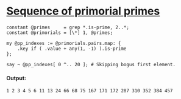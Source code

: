 [1]: http://rosettacode.org/wiki/Sequence_of_primorial_primes

# [Sequence of primorial primes][1]

```perl6
constant @primes     = grep *.is-prime, 2..*;
constant @primorials = [\*] 1, @primes;
 
my @pp_indexes := @primorials.pairs.map: {
    .key if ( .value + any(1, -1) ).is-prime
};
 
say ~ @pp_indexes[ 0 ^.. 20 ]; # Skipping bogus first element.
```

#### Output:
```
1 2 3 4 5 6 11 13 24 66 68 75 167 171 172 287 310 352 384 457
```